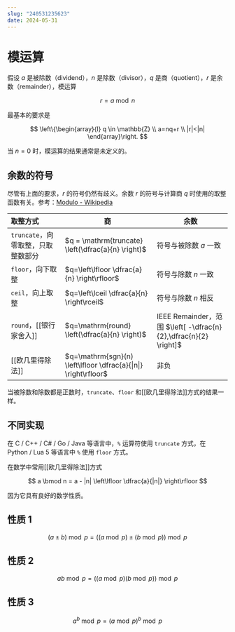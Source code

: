 ```yaml
---
slug: "240531235623"
date: 2024-05-31
---
```


# 模运算

假设 $a$ 是被除数（dividend），$n$ 是除数（divisor），$q$ 是商（quotient），$r$ 是余数（remainder），模运算

$$
r = a \bmod n
$$


最基本的要求是

$$
\left\{\begin{array}{l}
q \in \mathbb{Z} \\
a=nq+r \\
|r|<|n|
\end{array}\right.
$$

当 $n=0$ 时，模运算的结果通常是未定义的。


## 余数的符号

尽管有上面的要求，$r$ 的符号仍然有歧义。余数 $r$ 的符号与计算商 $q$ 时使用的取整函数有关。参考：[Modulo - Wikipedia](https://en.wikipedia.org/wiki/Modulo#Variants_of_the_definition)


| 取整方式                   | 商                                                               | 余数                                                            |
| :--------------------- | --------------------------------------------------------------- | ------------------------------------------------------------- |
| `truncate`，向零取整，只取整数部分 | $q = \mathrm{truncate} \left(\dfrac{a}{n} \right)$              | 符号与被除数 $a$ 一致                                                 |
| `floor`，向下取整           | $q=\left\lfloor \dfrac{a}{n} \right\rfloor$                     | 符号与除数 $n$ 一致                                                  |
| `ceil`，向上取整            | $q=\left\lceil \dfrac{a}{n} \right\rceil$                       | 符号与除数 $n$ 相反                                                  |
| `round`，[[银行家舍入]]      | $q=\mathrm{round} \left(\dfrac{a}{n} \right)$                   | IEEE Remainder，范围 $\left[ -\dfrac{n}{2},\dfrac{n}{2} \right]$ |
| [[欧几里得除法]]             | $q=\mathrm{sgn}(n) \left\lfloor \dfrac{a}{\|n\|} \right\rfloor$ | 非负                                                            |

当被除数和除数都是正数时，`truncate`、`floor` 和[[欧几里得除法]]方式的结果一样。

## 不同实现

在 C / C++ / C# / Go / Java 等语言中，`%` 运算符使用 `truncate` 方式，在 Python / Lua 5 等语言中 `%` 使用 `floor` 方式。

在数学中常用[[欧几里得除法]]方式


$$
a \bmod n = a - |n| \left\lfloor \dfrac{a}{|n|} \right\rfloor
$$


因为它具有良好的数学性质。

## 性质 1

$$
(a \pm b) \bmod p = ((a \bmod p) \pm (b \bmod p)) \bmod p
$$


## 性质 2


$$
ab \bmod p = ((a \bmod p)(b \bmod p)) \bmod p
$$


## 性质 3

$$
a^b \bmod p = (a \bmod p)^b \bmod p
$$



